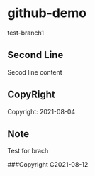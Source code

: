 # github-demo
test-branch1

## Second Line
Secod line content

## CopyRight
Copyright: 2021-08-04

## Note
Test for brach

###Copyright
C2021-08-12